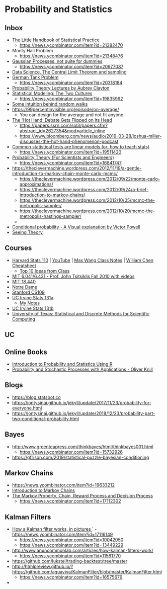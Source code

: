 # Probability and Statistics

## Inbox

- [The Little Handbook of Statistical Practice](http://www.jerrydallal.com/LHSP/LHSP.htm)
   - https://news.ycombinator.com/item?id=21382470
- Monty Hall Problem
   - https://news.ycombinator.com/item?id=21348476
- [Gaussian Processes, not quite for dummies](https://yugeten.github.io/posts/2019/09/GP/)
   - https://news.ycombinator.com/item?id=20977087
- [Data Science. The Central Limit Theorem and sampling](https://luminousmen.com/post/data-science-central-limit-theorem)
- [German Tank Problem](https://www.eadan.net/blog/german-tank-problem/)
   - https://news.ycombinator.com/item?id=20318184
- [Probability Theory Lectures by Aubrey Clayton](https://m.youtube.com/playlist?list=PL9v9IXDsJkktefQzX39wC2YG07vw7DsQ_)
- [Statistical Modeling: The Two Cultures](https://projecteuclid.org/download/pdf_1/euclid.ss/1009213726)
    - https://news.ycombinator.com/item?id=19835962
- [Some intuition behind random walks](https://github.com/joseprupi/randomwalk)
- https://99percentinvisible.org/episode/on-average/
    - You can design for the average and not fit anyone.
- [The ‘Hot Hand’ Debate Gets Flipped on Its Head](https://www.wsj.com/articles/the-hot-hand-debate-gets-flipped-on-its-head-1443465711)
    - https://papers.ssrn.com/sol3/papers.cfm?abstract_id=2627354&mod=article_inline
    - https://www.bloomberg.com/news/audio/2019-03-28/joshua-miller-discusses-the-hot-hand-phenomenon-podcast
- [Common statistical tests are linear models (or: how to teach stats)](https://lindeloev.github.io/tests-as-linear/)
    - https://news.ycombinator.com/item?id=19511420
- [Probability Theory (For Scientists and Engineers)
](https://betanalpha.github.io/assets/case_studies/probability_theory.html)
   - https://news.ycombinator.com/item?id=16841747
- https://theclevermachine.wordpress.com/2012/11/19/a-gentle-introduction-to-markov-chain-monte-carlo-mcmc/
   - https://theclevermachine.wordpress.com/2012/09/22/monte-carlo-approximations/
   - https://theclevermachine.wordpress.com/2012/09/24/a-brief-introduction-to-markov-chains/
   - https://theclevermachine.wordpress.com/2012/10/05/mcmc-the-metropolis-sampler/
   - https://theclevermachine.wordpress.com/2012/10/20/mcmc-the-metropolis-hastings-sampler/
   - 
- [Conditional probability - A Visual explanation by Victor Powell](http://setosa.io/conditional/)
- [Seeing Theory](https://seeing-theory.brown.edu/index.html)

## Courses

- [Harvard Stats 110](https://projects.iq.harvard.edu/stat110/home) | [YouTube](https://projects.iq.harvard.edu/stat110/youtube) | [Max Wang Class Notes](http://www.mxawng.com/stuff/notes/stat110.pdf) | [William Chen Cheatsheet](http://www.wzchen.com/probability-cheatsheet)
  - [Top 10 Ideas from Class](https://www.quora.com/What-are-the-top-10-big-ideas-in-Statistics-110-Introduction-to-Probability-at-Harvard)
- [MIT 6.041/6.431 - Prof. John Tsitsiklis Fall 2010 with videos](https://ocw.mit.edu/courses/electrical-engineering-and-computer-science/6-041-probabilistic-systems-analysis-and-applied-probability-fall-2010/)
- [MIT 18.440](https://ocw.mit.edu/courses/mathematics/18-440-probability-and-random-variables-spring-2014/)
- [Notre Dame](https://youtu.be/YTBFSmExXRc)
- [Stanford CS109](https://web.stanford.edu/class/archive/cs/cs109/cs109.1166//handouts/overview.html)
- [UC Irvine Stats 131a](http://ocw.uci.edu/courses/math_131a_introduction_to_probability_and_statistics.html)
  - [My Notes](uc_irvine_131a/2013_stats_131A_uc_irvine.md)
- [UC Irvine Stats 131b](http://ocw.uci.edu/courses/math_131b_introduction_to_probability_and_statistics.html)
- [University of Texas: Statistical and Discrete Methods for Scientific Computing](http://wpressutexas.net/coursewiki/index.php?title=Main_Page)

## UC 


## Online Books

- [Introduction to Probability and Statistics Using R](https://cran.r-project.org/web/packages/IPSUR/vignettes/IPSUR.pdf)
- [Probability and Stochastic Processes with Applications - Oliver Knill](http://www.math.harvard.edu/~knill/teaching/math144_1994/probability.pdf)

## Blogs

- https://blog.statsbot.co
- https://jontysinai.github.io/jekyll/update/2017/11/23/probability-for-everyone.html
- https://jontysinai.github.io/jekyll/update/2018/12/23/probability-part-two-conditional-probability.html

## Bayes

- http://www.greenteapress.com/thinkbayes/html/thinkbayes001.html
  - https://news.ycombinator.com/item?id=15732926
- https://gfrison.com/2019/statistical-puzzle-bayesian-conditioning

## Markov Chains

- https://news.ycombinator.com/item?id=19633212
- [Introduction to Markov Chains](https://towardsdatascience.com/introduction-to-markov-chains-50da3645a50d)
- [The Markov Property, Chain, Reward Process and Decision Process](https://xaviergeerinck.com/markov-property-chain-reward-decision)
    - https://news.ycombinator.com/item?id=17112302

## Kalman Filters

- [How a Kalman filter works, in pictures ](http://www.bzarg.com/p/how-a-kalman-filter-works-in-pictures/)
`   - https://news.ycombinator.com/item?id=17116149
    - https://news.ycombinator.com/item?id=10042050
    - https://news.ycombinator.com/item?id=13449229
- http://www.anuncommonlab.com/articles/how-kalman-filters-work/
    - https://news.ycombinator.com/item?id=11561770
- https://github.com/lukstei/trading-backtest/tree/master
- http://htmlpreview.github.io/?https://github.com/aguaviva/KalmanFilter/blob/master/KalmanFilter.html
    - https://news.ycombinator.com/item?id=16575679
- 
    
